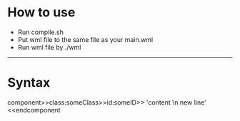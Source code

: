 <h1>
  How to use
</h1>

<ul>
  <li>Run compile.sh</li>
  <li>Put wml file to the same file as your main.wml</li>
  <li>Run wml file by ./wml</li>
</ul>
<hr>
<h1>Syntax</h1>

component>>class:someClass>>id:someID>>
    'content \n new line'
<<endcomponent
